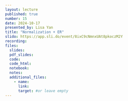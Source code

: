 ```yaml
---
layout: lecture
published: true
number: 15
date: 2024-10-17
presented_by: Lisa Yan
title: "Normalization + ER"
slido: https://app.sli.do/event/8ixC9cNmnxUAt8pkoczM2Y
recording:
files:
  slides:
  pdf_slides:
  code:
  code_html:
  notebook:
  notes:
  additional_files:
    - name:
      link:
      target: #or leave empty
---
```

